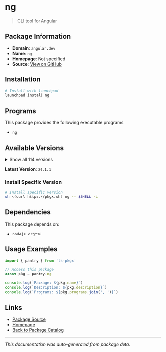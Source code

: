 # ng

> CLI tool for Angular

## Package Information

- **Domain**: `angular.dev`
- **Name**: `ng`
- **Homepage**: Not specified
- **Source**: [View on GitHub](https://github.com/pkgxdev/pantry/tree/main/projects/angular.dev/package.yml)

## Installation

```bash
# Install with launchpad
launchpad install ng
```

## Programs

This package provides the following executable programs:

- `ng`

## Available Versions

<details>
<summary>Show all 114 versions</summary>

- `20.1.1`, `20.1.0`, `20.0.6`, `20.0.5`, `20.0.4`
- `20.0.3`, `20.0.2`, `20.0.1`, `20.0.0`, `19.2.15`
- `19.2.14`, `19.2.13`, `19.2.12`, `19.2.11`, `19.2.10`
- `19.2.9`, `19.2.8`, `19.2.7`, `19.2.6`, `19.2.5`
- `19.2.4`, `19.2.3`, `19.2.2`, `19.2.1`, `19.2.0`
- `19.1.9`, `19.1.8`, `19.1.7`, `19.1.6`, `19.1.5`
- `19.1.4`, `19.1.3`, `19.1.2`, `19.1.1`, `19.1.0`
- `19.0.7`, `19.0.6`, `19.0.5`, `19.0.4`, `19.0.3`
- `19.0.2`, `19.0.1`, `19.0.0`, `18.2.20`, `18.2.19`
- `18.2.18`, `18.2.17`, `18.2.16`, `18.2.15`, `18.2.14`
- `18.2.13`, `18.2.12`, `18.2.11`, `18.2.10`, `18.2.9`
- `18.2.8`, `18.2.7`, `18.2.6`, `18.2.5`, `18.2.4`
- `18.2.3`, `18.2.2`, `18.2.1`, `18.2.0`, `18.1.4`
- `18.1.3`, `18.1.2`, `18.1.1`, `18.1.0`, `18.0.7`
- `18.0.6`, `18.0.5`, `18.0.4`, `18.0.3`, `18.0.2`
- `18.0.1`, `18.0.0`, `17.3.17`, `17.3.16`, `17.3.15`
- `17.3.14`, `17.3.13`, `17.3.12`, `17.3.11`, `17.3.10`
- `17.3.9`, `17.3.8`, `17.3.7`, `17.3.6`, `17.3.5`
- `17.3.4`, `17.3.3`, `17.3.2`, `17.3.1`, `17.3.0`
- `17.2.3`, `17.2.2`, `17.2.1`, `17.2.0`, `17.1.4`
- `17.1.3`, `17.1.2`, `17.1.1`, `17.1.0`, `17.0.10`
- `17.0.9`, `17.0.8`, `17.0.7`, `17.0.6`, `17.0.5`
- `16.2.16`, `16.2.15`, `16.2.14`, `15.2.11`

</details>

**Latest Version**: `20.1.1`

### Install Specific Version

```bash
# Install specific version
sh <(curl https://pkgx.sh) ng -- $SHELL -i
```

## Dependencies

This package depends on:

- `nodejs.org^20`

## Usage Examples

```typescript
import { pantry } from 'ts-pkgx'

// Access this package
const pkg = pantry.ng

console.log(`Package: ${pkg.name}`)
console.log(`Description: ${pkg.description}`)
console.log(`Programs: ${pkg.programs.join(', ')}`)
```

## Links

- [Package Source](https://github.com/pkgxdev/pantry/tree/main/projects/angular.dev/package.yml)
- [Homepage](#)
- [Back to Package Catalog](../../package-catalog.md)

---

*This documentation was auto-generated from package data.*
